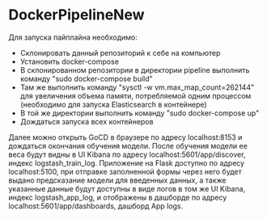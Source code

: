 # DockerPipelineNew

Для запуска пайплайна необходимо:
* Склонировать данный репозиторий к себе на компьютер
* Установить docker-compose
* В склонированном репозитории в директории pipeline выполнить команду "sudo docker-compose build"
* Там же выполнить команду "sysctl -w vm.max_map_count=262144" для увеличения объема памяти, потребляемой одним процессом (необходимо для запуска Elasticsearch в контейнере)
* В той же директории выполнить команду "sudo docker-compose up"
* Дождаться запуска всех контейнеров

Далее можно открыть GoCD в браузере по адресу localhost:8153 и дождаться окончания обучения модели. После обучения модели ее веса будут видны в UI Kibana по адресу localhost:5601/app/discover, индекс logstash_train_log. Приложение на Flask доступно по адресу localhost:5100, при отправке заполненной формы через него будет выдано предсказание модели для введенных данных, а также указанные данные будут доступны в виде логов в том же UI Kibana, индекс logstash_app_log, и отображены в дашборде по адресу localhost:5601/app/dashboards, дашборд App logs. 
